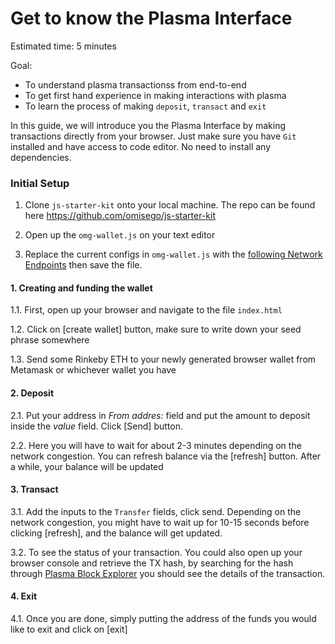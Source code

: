 # Get to know the Plasma Interface

Estimated time: 5 minutes

Goal:

- To understand plasma transactionss from end-to-end 
- To get first hand experience in making interactions with plasma
- To learn the process of making `deposit`, `transact` and `exit` 

In this guide, we will introduce you the Plasma Interface by making transactions directly from your browser. Just make sure you have `Git` installed and have access to code editor. No need to install any dependencies.

### Initial Setup
1. Clone `js-starter-kit` onto your local machine. The repo can be found here https://github.com/omisego/js-starter-kit

2. Open up the `omg-wallet.js` on your text editor

3. Replace the current configs in `omg-wallet.js` with the  [following Network Endpoints](https://github.com/omisego/dev-portal/blob/master/Guides/Network_endpoints.md) then save the file.

#### 1. Creating and funding the wallet
1.1. First, open up your browser and navigate to the file `index.html` 

1.2. Click on [create wallet] button, make sure to write down your seed phrase somewhere

1.3. Send some Rinkeby ETH to your newly generated browser wallet from Metamask or whichever wallet you have

#### 2. Deposit

2.1. Put your address in *From addres:* field and put the amount to deposit inside the *value* field. Click [Send] button.

2.2. Here you will have to wait for about 2-3 minutes depending on the network congestion. You can refresh balance via the [refresh] button. After a while, your balance will be updated

#### 3. Transact

3.1. Add the inputs to the `Transfer` fields, click send. Depending on the network congestion, you might have to wait up for 10-15 seconds before clicking [refresh], and the balance will get updated. 

3.2. To see the status of your transaction. You could also open up your browser console and retrieve the TX hash, by searching for the hash through [Plasma Block Explorer](http://quest.omg.network) you should see the details of the transaction.


#### 4. Exit

4.1. Once you are done, simply putting the address of the funds you would like to exit and click on [exit]